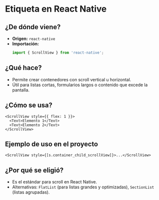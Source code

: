 # Etiqueta <ScrollView> en React Native

## ¿De dónde viene?
- **Origen:** `react-native`
- **Importación:**
  ```typescript
  import { ScrollView } from 'react-native';
  ```

## ¿Qué hace?
- Permite crear contenedores con scroll vertical u horizontal.
- Útil para listas cortas, formularios largos o contenido que excede la pantalla.

## ¿Cómo se usa?
```tsx
<ScrollView style={{ flex: 1 }}>
  <Text>Elemento 1</Text>
  <Text>Elemento 2</Text>
</ScrollView>
```

## Ejemplo de uso en el proyecto
```tsx
<ScrollView style={[s.container_child_scrollView]}>...</ScrollView>
```

## ¿Por qué se eligió?
- Es el estándar para scroll en React Native.
- Alternativas: `FlatList` (para listas grandes y optimizadas), `SectionList` (listas agrupadas). 